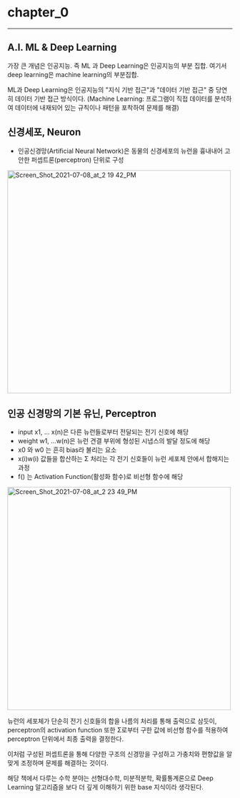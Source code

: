 # chapter_0

----

## A.I. ML & Deep Learning

가장 큰 개념은 인공지능. 즉 ML 과 Deep Learning은 인공지능의 부분 집합. 여기서 deep learning은 machine learning의 부분집합.

ML과 Deep Learning은 인공지능의 "지식 기반 접근"과 "데이터 기반 접근" 중 당연히 데이터 기반 접근 방식이다. (Machine Learning: 프로그램이 직접 데이터를 분석하여 데이터에 내재되어 있는 규칙이나 패턴을 포착하여 문제를 해결)

## 신경세포, Neuron

- 인공신경망(Artificial Neural Network)은 동물의 신경세포의 뉴런을 흉내내어 고안한 퍼셉트론(perceptron) 단위로 구성

<img width="500" alt="Screen_Shot_2021-07-08_at_2 19 42_PM" src="https://user-images.githubusercontent.com/54128055/124869553-570aa480-dffc-11eb-8e03-137ac1bd5bcc.png">


## 인공 신경망의 기본 유닌, Perceptron

- input x1, ... x(n)은 다른 뉴런들로부터 전달되는 전기 신호에 해당
- weight w1, ...w(n)은 뉴런 견결 부위에 형성된 시냅스의 발달 정도에 해당
- x0 와 w0 는 흔히 bias라 불리는 요소
- x(i)w(i) 값들을 합산하는 &Sigma; 처리는 각 전기 신호들이 뉴런 세포체 안에서 합해지는 과정
- f() 는 Activation Function(활성화 함수)로 비선형 함수에 해당

<img width="500" alt="Screen_Shot_2021-07-08_at_2 23 49_PM" src="https://user-images.githubusercontent.com/54128055/124869564-5b36c200-dffc-11eb-8803-3463eb99e144.png">

뉴런의 세포체가 단순히 전기 신호들의 합을 나름의 처리를 통해 출력으로 삼듯이, perceptron의 activation function 또한 &Sigma;로부터 구한 값에 비선형 함수를 적용하여 perceptron 단위에서 최종 출력을 결정한다.

이처럼 구성된 퍼셉트론을 통해 다양한 구조의 신경망을 구성하고 가충치와 편향값을 알맞게 조정하며 문제를 해결하는 것이다.

해당 책에서 다루는 수학 분야는 선형대수학, 미분적분학, 확률통계론으로 Deep Learning 알고리즘을 보다 더  깊게 이해하기 위한 base 지식이라 생각된다.
